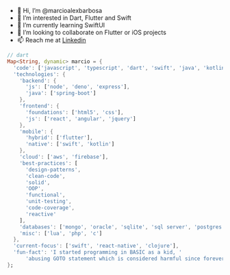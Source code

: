 - 👋 Hi, I’m @marcioalexbarbosa
- 👀 I’m interested in Dart, Flutter and Swift
- 🌱 I’m currently learning SwiftUI
- 💞️ I’m looking to collaborate on Flutter or iOS projects
- 📫 Reach me at [Linkedin](https://www.linkedin.com/in/marcio-alexandre-barbosa-565139a/)

```dart
// dart
Map<String, dynamic> marcio = {
  'code': ['javascript', 'typescript', 'dart', 'swift', 'java', 'kotlin'],
  'technologies': {
    'backend': {
      'js': ['node', 'deno', 'express'],
      'java': ['spring-boot']
    },
    'frontend': {
      'foundations': ['html5', 'css'],
      'js': ['react', 'angular', 'jquery']
    },
    'mobile': {
      'hybrid': ['flutter'],
      'native': ['swift', 'kotlin']
    },
    'cloud': ['aws', 'firebase'],
    'best-practices': [
      'design-patterns',
      'clean-code',
      'solid',
      'OOP',
      'functional',
      'unit-testing',
      'code-coverage',
      'reactive'
    ],
    'databases': ['mongo', 'oracle', 'sqlite', 'sql server', 'postgres'],
    'misc': ['lua', 'php', 'c']
  },
  'current-focus': ['swift', 'react-native', 'clojure'],
  'fun-fact': 'I started programming in BASIC as a kid, '
      'abusing GOTO statement which is considered harmful since forever'
};
```
<!---
marcioalexbarbosa/marcioalexbarbosa is a ✨ special ✨ repository because its `README.md` (this file) appears on your GitHub profile.
You can click the Preview link to take a look at your changes.
--->
